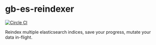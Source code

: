 # gb-es-reindexer
[![Circle CI](https://circleci.com/gh/groupby/gb-es-reindexer.svg?style=svg)](https://circleci.com/gh/groupby/gb-es-reindexer)

Reindex multiple elasticsearch indices, save your progress, mutate your data in-flight.

